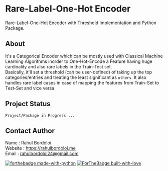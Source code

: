 # Rare-Label-One-Hot Encoder

Rare-Label-One-Hot Encoder with Threshold Implementation and Python Package.

## About

It's a Categorical Encoder which can be mostly used with Classical Machine Learning Algorithms inorder to One-Hot-Encode a Feature having huge cardinality and also rare labels in the Train-Test set. <br>
Basically, it'll set a threshold (can be user-defined) of taking up the top categories/entries and treating the least significant as `others`. It also handles rare label cases in case of mapping the features from Train-Set to Test-Set and vice versa.

## Project Status
```
Project/Package in Progress ...
```

## Contact Author

Name : Rahul Bordoloi <br>
Website : https://rahulbordoloi.me <br>
Email : rahulbordoloi24@gmail.com <br>

[![forthebadge made-with-python](http://ForTheBadge.com/images/badges/made-with-python.svg)](https://www.python.org/)
[![ForTheBadge built-with-love](http://ForTheBadge.com/images/badges/built-with-love.svg)](https://GitHub.com/rahulbordoloi/)
